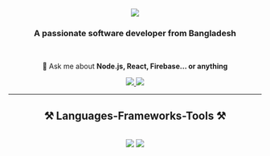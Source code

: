 <!--
- 👋 Hi, I’m Safi
- 📫 How to reach me 7saffix@gmail.com


7saffix/7saffix is a ✨ special ✨ repository because its `README.md` (this file) appears on your GitHub profile.
You can click the Preview link to take a look at your changes.
--->
 <!--  <img align="right" src="https://visitor-badge.laobi.icu/badge?page_id=salesp07.salesp07" />  --->

<h1 align="center">
    <img src="https://readme-typing-svg.herokuapp.com/?font=Righteous&size=35&center=true&vCenter=true&width=500&height=70&duration=4000&lines=Hi+There!+👋;+I'm+Shah+Aziz+Chowdhury+Safi+!;" />
</h1>

<h3 align="center">A passionate software developer from Bangladesh</h3>

<br/>

<div align="center">
 
 <!--🔭 I’m currently working on **a marketplace** --->
 
 <!--🌱 I’m currently learning **Docker, Supabase, AWS** --->

💬 Ask me about **Node.js, React, Firebase... or anything**

<!--  ⚡ Fun fact **Game of Thrones Night's Watch cloaks are made from Ikea rugs**  --->

 </div>
 
<div align="center"> 
  <a href="7saffix@gmail.com">
    <img src="https://img.shields.io/badge/Gmail-333333?style=for-the-badge&logo=gmail&logoColor=red" />
  </a>
  <a href="https://www.linkedin.com/in/saffix/" target="_blank">
    <img src="https://img.shields.io/badge/LinkedIn-0077B5?style=for-the-badge&logo=linkedin&logoColor=white" target="_blank" />
  </a>
<!--
  <a href="https://salesp07.github.io" target="_blank">
     <img src="https://img.shields.io/badge/Portfolio-FF5722?style=for-the-badge&logo=todoist&logoColor=white" target="_blank" />
    <!-- sqlite, safari, google-chrome are other good icon options 
  </a> --->
 
</div>

 <hr/>
 
<h2 align="center">⚒️ Languages-Frameworks-Tools ⚒️</h2>
<br/>
<div align="center">
    <img src="https://skillicons.dev/icons?i=javascript,nodejs,express,react,mongodb" />
    <img src="https://skillicons.dev/icons?i=firebase,nextjs,tailwind,bootstrap,html,css,vscode,github,git" /><br>
</div>

<br/>
<!--
<hr/>

<div align="center">
  <h2>🐍 My Contributions 🐍</h2>
  <br>
  <img alt="snake eating my contributions" src="https://raw.githubusercontent.com/salesp07/salesp07/output/github-contribution-grid-snake.svg" />
  
  <br/><br/><br/>
</div>

<hr/>

<h2 align="center">⚡ Stats ⚡</h2>
<br>
<div align=center>
  <img width=390 src="https://github-readme-streak-stats-salesp07.vercel.app/?user=salesp07&count_private=true&theme=react&border_radius=10" alt="streak stats"/>
  <img width=390 src="https://github-readme-stats-salesp07.vercel.app/api?username=salesp07&count_private=true&show_icons=true&theme=react&rank_icon=github&border_radius=10" alt="readme stats" />
  <br/>
  <img width=325 align="center" src="https://github-readme-stats-salesp07.vercel.app/api/top-langs/?username=salesp07&hide=HTML&langs_count=8&layout=compact&theme=react&border_radius=10&size_weight=0.5&count_weight=0.5&exclude_repo=github-readme-stats" alt="top langs" />
</div>



<br/>
--->

